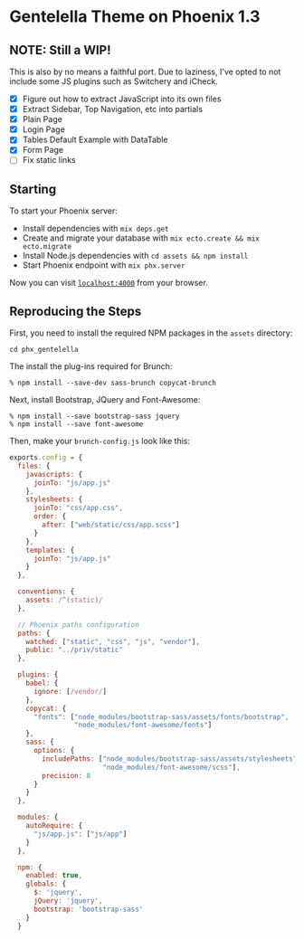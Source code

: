 # Gentelella Theme on Phoenix 1.3

## NOTE: Still a WIP!

This is also by no means a faithful port. Due to laziness, I've opted to not 
include some JS plugins such as Switchery and iCheck.

- [X] Figure out how to extract JavaScript into its own files
- [X] Extract Sidebar, Top Navigation, etc into partials
- [X] Plain Page
- [X] Login Page
- [X] Tables Default Example with DataTable
- [X] Form Page
- [ ] Fix static links

## Starting

To start your Phoenix server:

  * Install dependencies with `mix deps.get`
  * Create and migrate your database with `mix ecto.create && mix ecto.migrate`
  * Install Node.js dependencies with `cd assets && npm install`
  * Start Phoenix endpoint with `mix phx.server`

Now you can visit [`localhost:4000`](http://localhost:4000) from your browser.

## Reproducing the Steps

First, you need to install the required NPM packages in the `assets` directory:

```
cd phx_gentelella
```

The install the plug-ins required for Brunch:

```
% npm install --save-dev sass-brunch copycat-brunch
```

Next, install Bootstrap, JQuery and Font-Awesome:

```
% npm install --save bootstrap-sass jquery
% npm install --save font-awesome
```

Then, make your `brunch-config.js` look like this:

```javascript
exports.config = {
  files: {
    javascripts: {
      joinTo: "js/app.js"
    },
    stylesheets: {
      joinTo: "css/app.css",
      order: {
        after: ["web/static/css/app.scss"]
      }
    },
    templates: {
      joinTo: "js/app.js"
    }
  },

  conventions: {
    assets: /^(static)/
  },

  // Phoenix paths configuration
  paths: {
    watched: ["static", "css", "js", "vendor"],
    public: "../priv/static"
  },

  plugins: {
    babel: {
      ignore: [/vendor/]
    },
    copycat: {
      "fonts": ["node_modules/bootstrap-sass/assets/fonts/bootstrap",
                "node_modules/font-awesome/fonts"]
    },
    sass: {
      options: {
        includePaths: ["node_modules/bootstrap-sass/assets/stylesheets",
                       "node_modules/font-awesome/scss"],
        precision: 8
      }
    }
  },

  modules: {
    autoRequire: {
      "js/app.js": ["js/app"]
    }
  },

  npm: {
    enabled: true,
    globals: {
      $: 'jquery',
      jQuery: 'jquery',
      bootstrap: 'bootstrap-sass'
    }
  }
```
